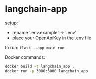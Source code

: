 # langchain-app

setup:
- rename '.env.example' -> '.env'
- place your OpenApiKey in the .env file

to run:
`flask --app main run`

Docker commands:

``` bash
docker build -t langchain_app . 
docker run -p 3000:3000 langchain_app 
```
